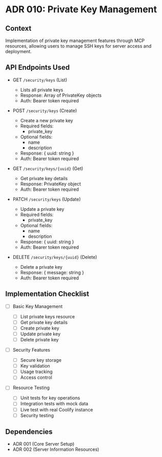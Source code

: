 # ADR 010: Private Key Management

## Context

Implementation of private key management features through MCP resources, allowing users to manage SSH keys for server access and deployment.

## API Endpoints Used

- GET `/security/keys` (List)

  - Lists all private keys
  - Response: Array of PrivateKey objects
  - Auth: Bearer token required

- POST `/security/keys` (Create)

  - Create a new private key
  - Required fields:
    - private_key
  - Optional fields:
    - name
    - description
  - Response: { uuid: string }
  - Auth: Bearer token required

- GET `/security/keys/{uuid}` (Get)

  - Get private key details
  - Response: PrivateKey object
  - Auth: Bearer token required

- PATCH `/security/keys` (Update)

  - Update a private key
  - Required fields:
    - private_key
  - Optional fields:
    - name
    - description
  - Response: { uuid: string }
  - Auth: Bearer token required

- DELETE `/security/keys/{uuid}` (Delete)
  - Delete a private key
  - Response: { message: string }
  - Auth: Bearer token required

## Implementation Checklist

- [ ] Basic Key Management

  - [ ] List private keys resource
  - [ ] Get private key details
  - [ ] Create private key
  - [ ] Update private key
  - [ ] Delete private key

- [ ] Security Features

  - [ ] Secure key storage
  - [ ] Key validation
  - [ ] Usage tracking
  - [ ] Access control

- [ ] Resource Testing
  - [ ] Unit tests for key operations
  - [ ] Integration tests with mock data
  - [ ] Live test with real Coolify instance
  - [ ] Security testing

## Dependencies

- ADR 001 (Core Server Setup)
- ADR 002 (Server Information Resources)
